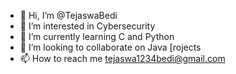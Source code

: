 - 👋 Hi, I’m @TejaswaBedi
- 👀 I’m interested in Cybersecurity
- 🌱 I’m currently learning C and Python
- 💞️ I’m looking to collaborate on Java [rojects
- 📫 How to reach me tejaswa1234bedi@gmail.com

<!---
TejaswaBedi/TejaswaBedi is a ✨ special ✨ repository because its `README.md` (this file) appears on your GitHub profile.
You can click the Preview link to take a look at your changes.
--->
